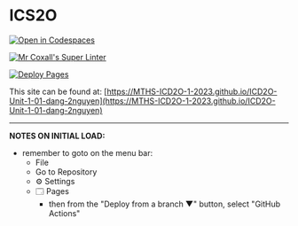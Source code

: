 # ICS2O

[![Open in Codespaces](https://classroom.github.com/assets/launch-codespace-7f7980b617ed060a017424585567c406b6ee15c891e84e1186181d67ecf80aa0.svg)](https://classroom.github.com/open-in-codespaces?assignment_repo_id=13793975)

[![Mr Coxall's Super Linter](https://github.com/MTHS-ICD2O-1-2023/ICD2O-Unit-1-01-dang-2nguyen/workflows/Mr%20Coxall's%20Super%20Linter/badge.svg)](https://github.com/MTHS-ICD2O-1-2023/ICD2O-Unit-1-01-dang-2nguyen/actions)

[![Deploy Pages](https://github.com/MTHS-ICD2O-1-2023/ICD2O-Unit-1-01-dang-2nguyen/workflows/Deploy%20Pages/badge.svg)](https://github.com/MTHS-ICD2O-1-2023/ICD2O-Unit-1-01-dang-2nguyen/actions)

This site can be found at: [https://MTHS-ICD2O-1-2023.github.io/ICD2O-Unit-1-01-dang-2nguyen](https://MTHS-ICD2O-1-2023.github.io/ICD2O-Unit-1-01-dang-2nguyen)

---

**NOTES ON INITIAL LOAD:**
- remember to goto on the menu bar:
  - File
  - Go to Repository
  - ⚙ Settings
  - 🗔 Pages
    - then from the "Deploy from a branch ▼" button, select "GitHub Actions"
